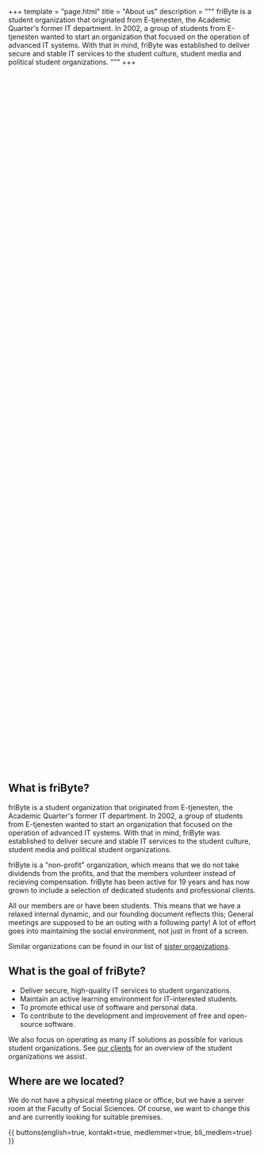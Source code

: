 +++
template = "page.html"
title = "About us"
description = """
friByte is a student organization that originated from E-tjenesten, the Academic Quarter's former IT department. In 2002, a group of students from E-tjenesten wanted to start an organization that focused on the operation of advanced IT systems. With that in mind, friByte was established to deliver secure and stable IT services to the student culture, student media and political student organizations.
"""
+++

<style>
[data-theme="dark"] #illustration {
    background: url("/img/illustrations/dark_undraw_team.svg") no-repeat;
    background-size: contain;
}
#illustration {
    width: 100%;
    height: 35vh;
    display: block;
    position: relative;
    margin: 0 auto;
    background: url("/img/illustrations/undraw_team.svg") no-repeat;
    background-size: contain;
}
@media (min-width: 992px) {
    #illustration {
        width: 60%;
        height: 50vh;
    }
}
</style>
<div id="illustration"></div>

## What is friByte?

friByte is a student organization that originated from E-tjenesten, the Academic
Quarter's former IT department. In 2002, a group of students from E-tjenesten
wanted to start an organization that focused on the operation of advanced IT
systems. With that in mind, friByte was established to deliver secure and stable
IT services to the student culture, student media and political student
organizations.

friByte is a "non-profit" organization, which means that we do not take
dividends from the profits, and that the members volunteer instead of recieving
compensation. friByte has been active for 19 years and has now grown to include
a selection of dedicated students and professional clients.

All our members are or have been students. This means that we have a relaxed
internal dynamic, and our founding document reflects this; General meetings are
supposed to be an outing with a following party! A lot of effort goes into
maintaining the social environment, not just in front of a screen.

Similar organizations can be found in our list of [sister organizations](/en/sosterorganisasjoner).

## What is the goal of friByte?

- Deliver secure, high-quality IT services to student organizations.
- Maintain an active learning environment for IT-interested students.
- To promote ethical use of software and personal data.
- To contribute to the development and improvement of free and open-source
  software.

We also focus on operating as many IT solutions as possible for various student
organizations. See [our clients](/en/our_clients) for an overview of the student
organizations we assist.

## Where are we located?

We do not have a physical meeting place or office, but we have a server room at
the Faculty of Social Sciences. Of course, we want to change this and are
currently looking for suitable premises.

{{ buttons(english=true, kontakt=true, medlemmer=true, bli_medlem=true) }}

